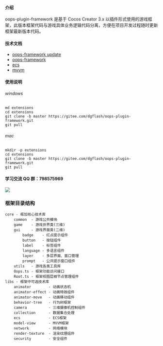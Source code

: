 #### 介绍
oops-plugin-framework 是基于 Cocos Creator 3.x 以插件形式使用的游戏框架，此版本框架代码与游戏具体业务逻辑代码分离，方便在项目开发过程随时更新框架最新版本代码。

#### 技术文档
- [oops-framework update](https://gitee.com/dgflash/oops-framework/tree/master/doc/using.md)
- [oops-framework](https://gitee.com/dgflash/oops-framework/tree/master/doc/core)
- [ecs](https://gitee.com/dgflash/oops-framework/tree/master/doc/ecs/ecs.md)
- [mvvm](https://gitee.com/dgflash/oops-framework/tree/master/doc/mvvm)

#### 使用说明
###### windows
```
md extensions
cd extensions
git clone -b master https://gitee.com/dgflash/oops-plugin-framework.git
git pull
```

###### mac
```
mkdir -p extensions
cd extensions
git clone -b master https://gitee.com/dgflash/oops-plugin-framework.git
git pull
```

#### 学习交流 QQ 群：798575969
![](http://dgflash.gitee.io/oops-full-stack-web/doc/img/qq.png)

### 框架目录结构
```
core - 框加核心技术库
    common  - 游戏公共模块
    game    - 游戏世界类(三维)
    gui     - 游戏界面类(二维)
        badge    - 红点提示组件
        button   - 按钮组件
        label    - 标签组件
        language - 多语言组件
        layer    - 多层界面、窗口管理
        prompt   - 公共提示窗口组件
    utils   - 游戏各类工具库
    Oops.ts - 框架功能访问接口
    Root.ts - 框架视图层根节点管理组件
libs - 框架中可选技术库
    animator        - 动画状态机
    animator-effect - 动画特效组件
    animator-move   - 动画移动组件
    behavior-tree   - 行为树框架
    camera          - 三维摄像机控制组件
    collection      - 数据集合处理
    ecs             - ECS框架
    model-view      - MVVM框架
    network         - 网络模块
    render-texture  - 渲染纹理组件
    security        - 安全组件
```